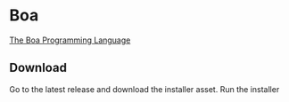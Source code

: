 # Boa
[The Boa Programming Language](https://cyber-cp.github.io/Boa/)
## Download
Go to the latest release and download the installer asset.
Run the installer
